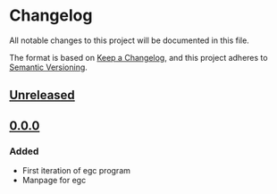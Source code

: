 # Changelog

All notable changes to this project will be documented in this file.

The format is based on [Keep a Changelog](https://keepachangelog.com/en/1.0.0/),
and this project adheres to [Semantic Versioning](https://semver.org/spec/v2.0.0.html).

## [Unreleased]

## [0.0.0]

### Added

- First iteration of egc program
- Manpage for egc

[unreleased]: https://github.com/cpmachado/egc/compare/v0.0.0...HEAD
[0.0.0]: https://github.com/cpmachado/egc/releases/tag/v0.0.0
